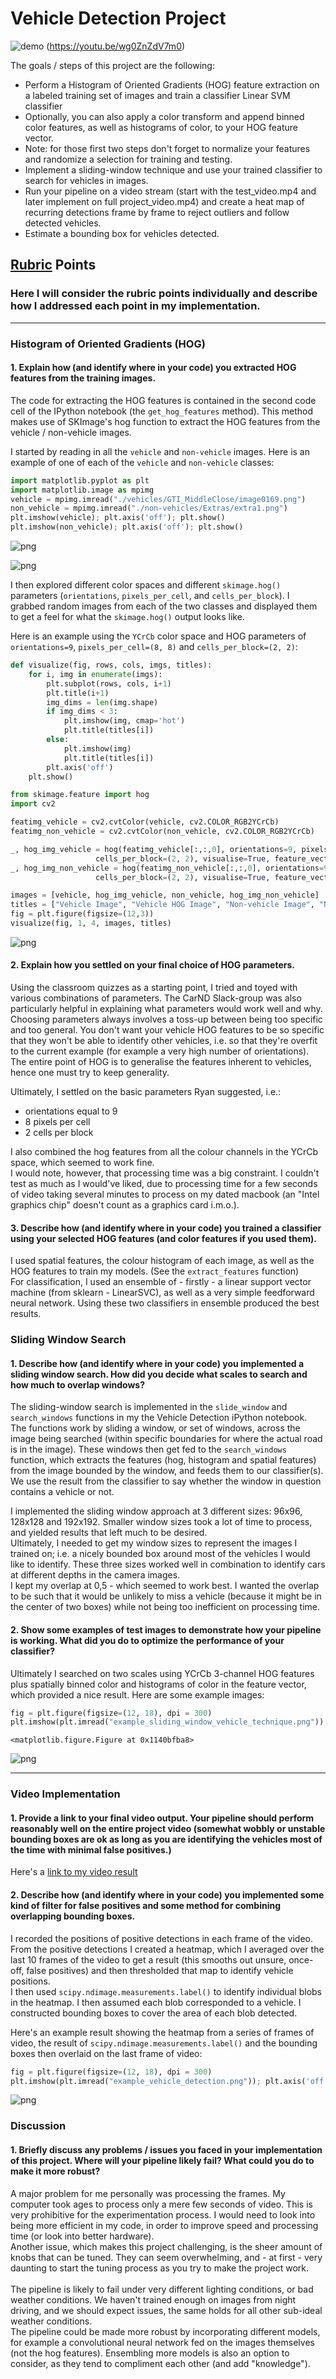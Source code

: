 # **Vehicle Detection Project**

![demo](result.gif)
(https://youtu.be/wg0ZnZdV7m0)

The goals / steps of this project are the following:

* Perform a Histogram of Oriented Gradients (HOG) feature extraction on a labeled training set of images and train a classifier Linear SVM classifier
* Optionally, you can also apply a color transform and append binned color features, as well as histograms of color, to your HOG feature vector. 
* Note: for those first two steps don't forget to normalize your features and randomize a selection for training and testing.
* Implement a sliding-window technique and use your trained classifier to search for vehicles in images.
* Run your pipeline on a video stream (start with the test_video.mp4 and later implement on full project_video.mp4) and create a heat map of recurring detections frame by frame to reject outliers and follow detected vehicles.
* Estimate a bounding box for vehicles detected.


## [Rubric](https://review.udacity.com/#!/rubrics/513/view) Points
### Here I will consider the rubric points individually and describe how I addressed each point in my implementation.  

---

### Histogram of Oriented Gradients (HOG)

#### 1. Explain how (and identify where in your code) you extracted HOG features from the training images.

The code for extracting the HOG features is contained in the second code cell of the IPython notebook (the `get_hog_features` method). This method makes use of SKImage's hog function to extract the HOG features from the vehicle / non-vehicle images.

I started by reading in all the `vehicle` and `non-vehicle` images.  Here is an example of one of each of the `vehicle` and `non-vehicle` classes:


```python
import matplotlib.pyplot as plt
import matplotlib.image as mpimg
vehicle = mpimg.imread("./vehicles/GTI_MiddleClose/image0169.png")
non_vehicle = mpimg.imread("./non-vehicles/Extras/extra1.png")
plt.imshow(vehicle); plt.axis('off'); plt.show()
plt.imshow(non_vehicle); plt.axis('off'); plt.show()
```


![png](output_2_0.png)



![png](output_2_1.png)


I then explored different color spaces and different `skimage.hog()` parameters (`orientations`, `pixels_per_cell`, and `cells_per_block`).  I grabbed random images from each of the two classes and displayed them to get a feel for what the `skimage.hog()` output looks like.

Here is an example using the `YCrCb` color space and HOG parameters of `orientations=9`, `pixels_per_cell=(8, 8)` and `cells_per_block=(2, 2)`:



```python
def visualize(fig, rows, cols, imgs, titles):
    for i, img in enumerate(imgs):
        plt.subplot(rows, cols, i+1)
        plt.title(i+1)
        img_dims = len(img.shape)
        if img_dims < 3:
            plt.imshow(img, cmap='hot')
            plt.title(titles[i])
        else:
            plt.imshow(img)
            plt.title(titles[i])
        plt.axis('off')
    plt.show()
```


```python
from skimage.feature import hog
import cv2

featimg_vehicle = cv2.cvtColor(vehicle, cv2.COLOR_RGB2YCrCb)
featimg_non_vehicle = cv2.cvtColor(non_vehicle, cv2.COLOR_RGB2YCrCb)

_, hog_img_vehicle = hog(featimg_vehicle[:,:,0], orientations=9, pixels_per_cell=(8, 8),
                   cells_per_block=(2, 2), visualise=True, feature_vector=True)
_, hog_img_non_vehicle = hog(featimg_non_vehicle[:,:,0], orientations=9, pixels_per_cell=(8, 8),
                   cells_per_block=(2, 2), visualise=True, feature_vector=True)

images = [vehicle, hog_img_vehicle, non_vehicle, hog_img_non_vehicle]
titles = ["Vehicle Image", "Vehicle HOG Image", "Non-vehicle Image", "Non-vehicle HOG image"]
fig = plt.figure(figsize=(12,3))
visualize(fig, 1, 4, images, titles)
```


![png](output_5_0.png)


#### 2. Explain how you settled on your final choice of HOG parameters.

Using the classroom quizzes as a starting point, I tried and toyed with various combinations of parameters. The CarND Slack-group was also particularly helpful in explaining what parameters would work well and why. <br>
Choosing parameters always involves a toss-up between being too specific and too general. You don't want your vehicle HOG features to be so specific that they won't be able to identify other vehicles, i.e. so that they're overfit to the current example (for example a very high number of orientations). The entire point of HOG is to generalise the features inherent to vehicles, hence one must try to keep generality.

Ultimately, I settled on the basic parameters Ryan suggested, i.e.:
- orientations equal to 9
- 8 pixels per cell
- 2 cells per block

I also combined the hog features from all the colour channels in the YCrCb space, which seemed to work fine. <br>
I would note, however, that processing time was a big constraint. I couldn't test as much as I would've liked, due to processing time for a few seconds of video taking several minutes to process on my dated macbook (an "Intel graphics chip" doesn't count as a graphics card i.m.o.).

#### 3. Describe how (and identify where in your code) you trained a classifier using your selected HOG features (and color features if you used them).
I used spatial features, the colour histogram of each image, as well as the HOG features to train my models. (See the `extract_features` function) <br>
For classification, I used an ensemble of - firstly - a linear support vector machine (from sklearn - LinearSVC), as well as a very simple feedforward neural network. Using these two classifiers in ensemble produced the best results.

### Sliding Window Search

#### 1. Describe how (and identify where in your code) you implemented a sliding window search.  How did you decide what scales to search and how much to overlap windows?

The sliding-window search is implemented in the `slide_window` and `search_windows` functions in my the Vehicle Detection iPython notebook. <br> The functions work by sliding a window, or set of windows, across the image being searched (within specific boundaries for where the actual road is in the image). These windows then get fed to the `search_windows` function, which extracts the features (hog, histogram and spatial features) from the image bounded by the window, and feeds them to our classifier(s). We use the result from the classifier to say whether the window in question contains a vehicle or not. <br>

I implemented the sliding window approach at 3 different sizes: 96x96, 128x128 and 192x192.  Smaller window sizes took a lot of time to process, and yielded results that left much to be desired. <br>
Ultimately, I needed to get my window sizes to represent the images I trained on; i.e. a nicely bounded box around most of the vehicles I would like to identify. These three sizes worked well in combination to identify cars at different depths in the camera images. <br>
I kept my overlap at 0,5 - which seemed to work best. I wanted the overlap to be such that it would be unlikely to miss a vehicle (because it might be in the center of two boxes) while not being too inefficient on processing time.

#### 2. Show some examples of test images to demonstrate how your pipeline is working.  What did you do to optimize the performance of your classifier?

Ultimately I searched on two scales using YCrCb 3-channel HOG features plus spatially binned color and histograms of color in the feature vector, which provided a nice result.  Here are some example images:


```python
fig = plt.figure(figsize=(12, 18), dpi = 300)
plt.imshow(plt.imread("example_sliding_window_vehicle_technique.png")); plt.axis('off'); plt.show()
```


    <matplotlib.figure.Figure at 0x1140bfba8>



![png](output_10_1.png)


---

### Video Implementation

#### 1. Provide a link to your final video output.  Your pipeline should perform reasonably well on the entire project video (somewhat wobbly or unstable bounding boxes are ok as long as you are identifying the vehicles most of the time with minimal false positives.)
Here's a [link to my video result](./output_video_nn_ensemble.mp4)

#### 2. Describe how (and identify where in your code) you implemented some kind of filter for false positives and some method for combining overlapping bounding boxes.

I recorded the positions of positive detections in each frame of the video.  From the positive detections I created a heatmap, which I averaged over the last 10 frames of the video to get a result (this smooths out unsure, once-off, false positives) and then thresholded that map to identify vehicle positions.  
I then used `scipy.ndimage.measurements.label()` to identify individual blobs in the heatmap.  I then assumed each blob corresponded to a vehicle.  I constructed bounding boxes to cover the area of each blob detected.  

Here's an example result showing the heatmap from a series of frames of video, the result of `scipy.ndimage.measurements.label()` and the bounding boxes then overlaid on the last frame of video:


```python
fig = plt.figure(figsize=(12, 18), dpi = 300)
plt.imshow(plt.imread("example_vehicle_detection.png")); plt.axis('off'); plt.show()
```


![png](output_13_0.png)


### Discussion

#### 1. Briefly discuss any problems / issues you faced in your implementation of this project.  Where will your pipeline likely fail?  What could you do to make it more robust?

A major problem for me personally was processing the frames. My computer took ages to process only a mere few seconds of video.  This is very prohibitive for the experimentation process.  I would need to look into being more efficient in my code, in order to improve speed and processing time (or look into better hardware). <br>
Another issue, which makes this project challenging, is the sheer amount of knobs that can be tuned. They can seem overwhelming, and - at first - very daunting to start the tuning process as you try to make the project work.
<br> <br>
The pipeline is likely to fail under very different lighting conditions, or bad weather conditions. We haven't trained enough on images from night driving, and we should expect issues, the same holds for all other sub-ideal weather conditions. <br>
The pipeline could be made more robust by incorporating different models, for example a convolutional neural network fed on the images themselves (not the hog features). Ensembling more models is also an option to consider, as they tend to compliment each other (and add "knowledge").


```python

```
